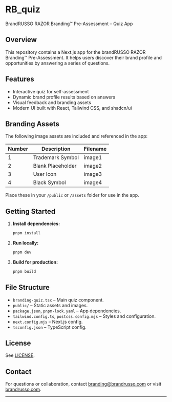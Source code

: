 # RB_quiz

BrandRUSSO RAZOR Branding™ Pre-Assessment – Quiz App

## Overview

This repository contains a Next.js app for the brandRUSSO RAZOR Branding™ Pre-Assessment. It helps users discover their brand profile and opportunities by answering a series of questions.

## Features

- Interactive quiz for self-assessment
- Dynamic brand profile results based on answers
- Visual feedback and branding assets
- Modern UI built with React, Tailwind CSS, and shadcn/ui

## Branding Assets

The following image assets are included and referenced in the app:

| Number | Description          | Filename        |
|--------|----------------------|-----------------|
| 1      | Trademark Symbol     | image1          |
| 2      | Blank Placeholder    | image2          |
| 3      | User Icon            | image3          |
| 4      | Black Symbol         | image4          |

Place these in your `/public` or `/assets` folder for use in the app.

## Getting Started

1. **Install dependencies:**
   ```bash
   pnpm install
   ```
2. **Run locally:**
   ```bash
   pnpm dev
   ```
3. **Build for production:**
   ```bash
   pnpm build
   ```

## File Structure

- `branding-quiz.tsx` – Main quiz component.
- `public/` – Static assets and images.
- `package.json`, `pnpm-lock.yaml` – App dependencies.
- `tailwind.config.ts`, `postcss.config.mjs` – Styles and configuration.
- `next.config.mjs` – Next.js config.
- `tsconfig.json` – TypeScript config.

## License

See [LICENSE](LICENSE).

## Contact

For questions or collaboration, contact branding@brandrusso.com or visit [brandrusso.com](https://www.brandrusso.com).

---